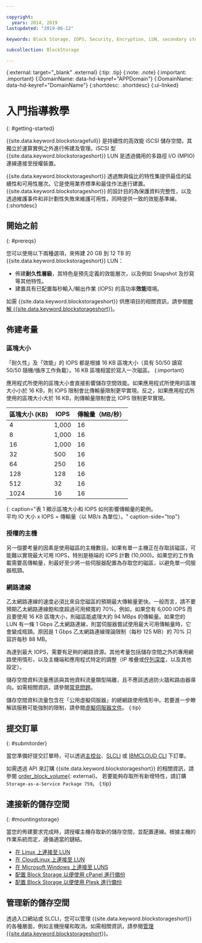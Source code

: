 ```yaml
---

copyright:
  years: 2014, 2019
lastupdated: "2019-06-12"

keywords: Block Storage, IOPS, Security, Encryption, LUN, secondary storage, mount storage, provision storage, ISCSI, MPIO, redundant

subcollection: BlockStorage

---
```

{:external: target="_blank" .external}
{:tip: .tip}
{:note: .note}
{:important: .important}
{:DomainName: data-hd-keyref="APPDomain"}
{:DomainName: data-hd-keyref="DomainName"}
{:shortdesc: .shortdesc}
{:ui-linked}

# 入門指導教學
{: #getting-started}

{{site.data.keyword.blockstoragefull}} 是持續性的高效能 iSCSI 儲存空間，其獨立於運算實例之外進行佈建及管理。iSCSI 型 {{site.data.keyword.blockstorageshort}} LUN 是透過備用的多路徑 I/O (MPIO) 連線連接至授權裝置。

{{site.data.keyword.blockstorageshort}} 透過無與倫比的特性集提供最佳的延續性和可用性層次。它是使用業界標準和最佳作法進行建置。{{site.data.keyword.blockstorageshort}} 的設計目的為保護資料完整性，以及透過維護事件和非計劃性失敗來維護可用性，同時提供一致的效能基準線。
{:shortdesc}

## 開始之前
{: #prereqs}

您可以使用以下兩種選項，來佈建 20 GB 到 12 TB 的 {{site.data.keyword.blockstorageshort}} LUN：<br/>
- 佈建**耐久性層級**，其特色是預先定義的效能層次，以及例如 Snapshot 及抄寫等其他特性。
- 建置具有已配置每秒輸入/輸出作業 (IOPS) 的高功率**效能**環境。

如需 {{site.data.keyword.blockstorageshort}} 供應項目的相關資訊，請參閱[瞭解 {{site.data.keyword.blockstorageshort}}](/docs/infrastructure/BlockStorage?topic=BlockStorage-About)。

## 佈建考量

### 區塊大小

「耐久性」及「效能」的 IOPS 都是根據 16 KB 區塊大小（具有 50/50 讀寫 50/50 隨機/循序工作負載）。16 KB 區塊相當於寫入一次磁區。
{:important}

應用程式所使用的區塊大小會直接影響儲存空間效能。如果應用程式所使用的區塊大小小於 16 KB，則 IOPS 限制會比傳輸量限制更早實現。反之，如果應用程式所使用的區塊大小大於 16 KB，則傳輸量限制會比 IOPS 限制更早實現。

|區塊大小 (KB)|IOPS|傳輸量（MB/秒）|
|-----|-----|-----|
|4|1,000|16|
|8|1,000|16|
|16|1,000|16|
|32|500|16|
|64|250|16|
|128|128|16|
|512|32|16|
| 1024 |16|16|
{: caption="表 1 顯示區塊大小和 IOPS 如何影響傳輸量的範例。<br/>平均 IO 大小 x IOPS = 傳輸量（以 MB/s 為單位）。" caption-side="top"}

### 授權的主機

另一個要考量的因素是使用磁區的主機數目。如果有單一主機正在存取該磁區，可能難以實現最大可用 IOPS，特別是極端的 IOPS 計數 (10,000)。如果您的工作負載需要高傳輸量，則最好至少將一些伺服器配置為存取您的磁區，以避免單一伺服器瓶頸。

### 網路連線

乙太網路連線的速度必須比來自您磁區的預期最大傳輸量更快。一般而言，請不要預期乙太網路連線飽和度超過可用頻寬的 70%。例如，如果您有 6,000 IOPS 而且要使用 16 KB 區塊大小，則磁區能處理大約 94 MBps 的傳輸量。如果您的 LUN 有一條 1 Gbps 乙太網路連線，則當伺服器嘗試使用最大可用傳輸量時，它會變成瓶頸。原因是 1 Gbps 乙太網路連線理論限制（每秒 125 MB）的 70% 只容許每秒 88 MB。

為達到最大 IOPS，需要有足夠的網路資源。其他考量包括儲存空間之外的專用網路使用情形，以及主機端和應用程式特定的調整（IP 堆疊或[佇列深度](/docs/infrastructure/BlockStorage?topic=BlockStorage-hostqueuesettings)，以及其他設定）。

儲存空間資料流量應該與其他資料流量類型隔離，且不應該透過防火牆和路由器導向。如需相關資訊，請參閱[常見問題](/docs/BlockStorage?topic=block-storage-faqs#isolatedstoragetraffic)。

儲存空間資料流量包含在「公用虛擬伺服器」的總網路使用情形中。若要進一步瞭解該服務可能強制的限制，請參閱[虛擬伺服器文件](/docs/vsi?topic=virtual-servers-about-public-virtual-servers#about-public-virtual-servers)。
{:tip}

## 提交訂單
{: #submitorder}

當您準備好提交訂單時，可以透過[主控台](/docs/infrastructure/BlockStorage?topic=BlockStorage-orderingthroughConsole)、[SLCLI](/docs/infrastructure/BlockStorage?topic=BlockStorage-orderingthroughCLI) 或 [IBMCLOUD CLI](/docs/cli/reference/ibmcloud?topic=cloud-cli-sl-block-storage#sl_block_volume_order) 下訂單。

如需透過 API 來訂購 {{site.data.keyword.blockstorageshort}} 的相關資訊，請參閱 [order_block_volume](https://softlayer-python.readthedocs.io/en/latest/api/managers/block/#SoftLayer.managers.block.BlockStorageManager.order_block_volume){: external}。
若要能夠存取所有新增特性，請訂購 `Storage-as-a-Service Package 759`。
{:tip}

## 連接新的儲存空間
{: #mountingstorage}

當您的佈建要求完成時，請授權主機存取新的儲存空間，並配置連線。根據主機的作業系統而定，遵循適當的鏈結。
- [在 Linux 上連接至 LUN](/docs/infrastructure/BlockStorage?topic=BlockStorage-mountingLinux)
- [在 CloudLinux 上連接至 LUN](/docs/infrastructure/BlockStorage?topic=BlockStorage-mountingCloudLinux)
- [在 Microsoft Windows 上連接至 LUNS](/docs/infrastructure/BlockStorage?topic=BlockStorage-mountingWindows)
- [配置 Block Storage 以便使用 cPanel 進行備份](/docs/infrastructure/BlockStorage?topic=BlockStorage-cPanelBackups)
- [配置 Block Storage 以便使用 Plesk 進行備份](/docs/infrastructure/BlockStorage?topic=BlockStorage-PleskBackups)

## 管理新的儲存空間

透過入口網站或 SLCLI，您可以管理 {{site.data.keyword.blockstorageshort}} 的各種層面，例如主機授權和取消。如需相關資訊，請參閱[管理 {{site.data.keyword.blockstorageshort}}](/docs/infrastructure/BlockStorage?topic=BlockStorage-managingstorage)。
